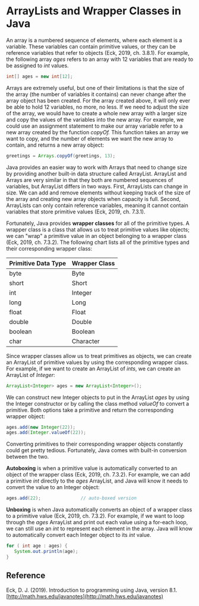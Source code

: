 # ArrayLists and Wrapper Classes in Java

An array is a numbered sequence of elements, where each element is a variable. These variables can contain primitive values, or they can be reference variables that refer to objects (Eck, 2019, ch. 3.8.1). For example, the following array *ages* refers to an array with 12 variables that are ready to be assigned to *int* values.

```java
int[] ages = new int[12];
```

Arrays are extremely useful, but one of their limitations is that the size of the array (the number of variables it contains) can never change after the array object has been created. For the array created above, it will only ever be able to hold 12 variables, no more, no less. If we need to adjust the size of the array, we would have to create a whole new array with a larger size and copy the values of the variables into the new array. For example, we could use an assignment statement to make our array variable refer to a new array created by the function *copyOf.* This function takes an array we want to copy, and the number of elements we want the new array to contain, and returns a new array object:

```java
greetings = Arrays.copyOf(greetings, 13);
```

Java provides an easier way to work with Arrays that need to change size by providing another built-in data structure called ArrayList. ArrayList and Arrays are very similar in that they both are numbered sequences of variables, but ArrayList differs in two ways. First, ArrayLists can change in size. We can add and remove elements without keeping track of the size of the array and creating new array objects when capacity is full. Second, ArrayLists can only contain reference variables, meaning it cannot contain variables that store primitive values (Eck, 2019, ch. 7.3.1).

Fortunately, Java provides **wrapper classes** for all of the primitive types. A wrapper class is a class that allows us to treat primitive values like objects; we can "wrap" a primitive value in an object belonging to a wrapper class (Eck, 2019, ch. 7.3.2). The following chart lists all of the primitive types and their corresponding wrapper class:

|Primitive Data Type | Wrapper Class| 
|--------------|-----------|
| byte    | Byte      |
| short   | Short     | 
| int     | Integer   |      
| long    | Long      |    
| float   | Float     |   
| double  | Double    |    
| boolean | Boolean   |    
| char    | Character |  


Since wrapper classes allow us to treat primitives as objects, we can create an ArrayList of primitive values by using the corresponding wrapper class. For example, if we want to create an ArrayList of *ints*, we can create an ArrayList of *Integer*:

```java
ArrayList<Integer> ages = new ArrayList<Integer>();
```

We can construct new Integer objects to put in the ArrayList *ages* by using the Integer constructor or by calling the class method *valueOf* to convert a primitive. Both options take a primitive and return the corresponding wrapper object:

```java
ages.add(new Integer(22));  
ages.add(Integer.valueOf(22));              
```

Converting primitives to their corresponding wrapper objects constantly could get pretty tedious. Fortunately, Java comes with built-in conversion between the two. 

**Autoboxing** is when a primitive value is automatically converted to an object of the wrapper class (Eck, 2019, ch. 7.3.2). For example, we can add a primitive *int* directly to the *ages* ArrayList, and Java will know it needs to convert the value to an Integer object:

```java
ages.add(22);               // auto-boxed version
```

**Unboxing** is when Java automatically converts an object of a wrapper class to a primitive value (Eck, 2019, ch. 7.3.2). For example, if we want to loop through the *ages* ArrayList and print out each value using a for-each loop, we can still use an *int* to represent each element in the array. Java will know to automatically convert each Integer object to its *int* value.

```java
for ( int age : ages) {
   System.out.println(age);
}
```


## Reference

Eck, D. J. (2019). Introduction to programming using Java, version 8.1. [http://math.hws.edu/javanotes](http://math.hws.edu/javanotes)

